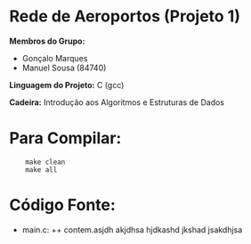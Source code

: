 # Rede de Aeroportos (Projeto 1)

**Membros do Grupo:**
- Gonçalo Marques
- Manuel Sousa (84740)

**Linguagem do Projeto:** C (gcc) <br/>

**Cadeira:** Introdução aos Algoritmos e Estruturas de Dados 

Para Compilar:
==========

```
    make clean
    make all
```

Código Fonte:
==========
+ main.c:
++ contem.asjdh akjdhsa hjdkashd jkshad jsakdhjsa
